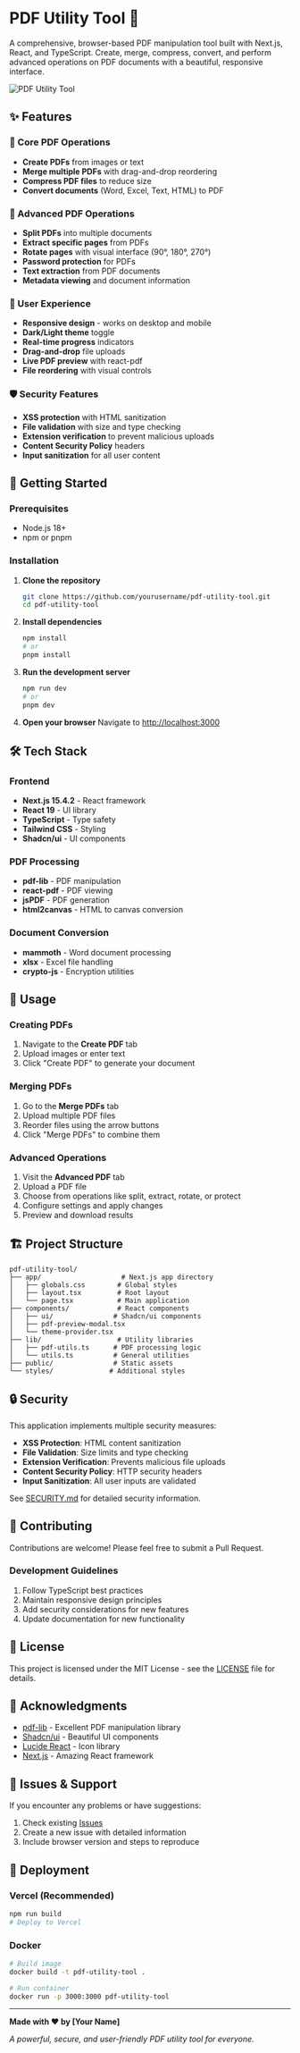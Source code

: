 # PDF Utility Tool 🔧

A comprehensive, browser-based PDF manipulation tool built with Next.js, React, and TypeScript. Create, merge, compress, convert, and perform advanced operations on PDF documents with a beautiful, responsive interface.

![PDF Utility Tool](https://img.shields.io/badge/PDF-Utility%20Tool-blue?style=for-the-badge&logo=pdf&logoColor=white)

## ✨ Features

### 📄 Core PDF Operations
- **Create PDFs** from images or text
- **Merge multiple PDFs** with drag-and-drop reordering
- **Compress PDF files** to reduce size
- **Convert documents** (Word, Excel, Text, HTML) to PDF

### 🔧 Advanced PDF Operations
- **Split PDFs** into multiple documents
- **Extract specific pages** from PDFs
- **Rotate pages** with visual interface (90°, 180°, 270°)
- **Password protection** for PDFs
- **Text extraction** from PDF documents
- **Metadata viewing** and document information

### 🎨 User Experience
- **Responsive design** - works on desktop and mobile
- **Dark/Light theme** toggle
- **Real-time progress** indicators
- **Drag-and-drop** file uploads
- **Live PDF preview** with react-pdf
- **File reordering** with visual controls

### 🛡️ Security Features
- **XSS protection** with HTML sanitization
- **File validation** with size and type checking
- **Extension verification** to prevent malicious uploads
- **Content Security Policy** headers
- **Input sanitization** for all user content

## 🚀 Getting Started

### Prerequisites
- Node.js 18+ 
- npm or pnpm

### Installation

1. **Clone the repository**
   ```bash
   git clone https://github.com/yourusername/pdf-utility-tool.git
   cd pdf-utility-tool
   ```

2. **Install dependencies**
   ```bash
   npm install
   # or
   pnpm install
   ```

3. **Run the development server**
   ```bash
   npm run dev
   # or
   pnpm dev
   ```

4. **Open your browser**
   Navigate to [http://localhost:3000](http://localhost:3000)

## 🛠️ Tech Stack

### Frontend
- **Next.js 15.4.2** - React framework
- **React 19** - UI library
- **TypeScript** - Type safety
- **Tailwind CSS** - Styling
- **Shadcn/ui** - UI components

### PDF Processing
- **pdf-lib** - PDF manipulation
- **react-pdf** - PDF viewing
- **jsPDF** - PDF generation
- **html2canvas** - HTML to canvas conversion

### Document Conversion
- **mammoth** - Word document processing
- **xlsx** - Excel file handling
- **crypto-js** - Encryption utilities

## 📱 Usage

### Creating PDFs
1. Navigate to the **Create PDF** tab
2. Upload images or enter text
3. Click "Create PDF" to generate your document

### Merging PDFs
1. Go to the **Merge PDFs** tab
2. Upload multiple PDF files
3. Reorder files using the arrow buttons
4. Click "Merge PDFs" to combine them

### Advanced Operations
1. Visit the **Advanced PDF** tab
2. Upload a PDF file
3. Choose from operations like split, extract, rotate, or protect
4. Configure settings and apply changes
5. Preview and download results

## 🏗️ Project Structure

```
pdf-utility-tool/
├── app/                    # Next.js app directory
│   ├── globals.css        # Global styles
│   ├── layout.tsx         # Root layout
│   └── page.tsx           # Main application
├── components/            # React components
│   ├── ui/               # Shadcn/ui components
│   ├── pdf-preview-modal.tsx
│   └── theme-provider.tsx
├── lib/                   # Utility libraries
│   ├── pdf-utils.ts      # PDF processing logic
│   └── utils.ts          # General utilities
├── public/               # Static assets
└── styles/              # Additional styles
```

## 🔒 Security

This application implements multiple security measures:

- **XSS Protection**: HTML content sanitization
- **File Validation**: Size limits and type checking
- **Extension Verification**: Prevents malicious file uploads
- **Content Security Policy**: HTTP security headers
- **Input Sanitization**: All user inputs are validated

See [SECURITY.md](./SECURITY.md) for detailed security information.

## 🤝 Contributing

Contributions are welcome! Please feel free to submit a Pull Request.

### Development Guidelines
1. Follow TypeScript best practices
2. Maintain responsive design principles
3. Add security considerations for new features
4. Update documentation for new functionality

## 📝 License

This project is licensed under the MIT License - see the [LICENSE](LICENSE) file for details.

## 🙏 Acknowledgments

- [pdf-lib](https://pdf-lib.js.org/) - Excellent PDF manipulation library
- [Shadcn/ui](https://ui.shadcn.com/) - Beautiful UI components
- [Lucide React](https://lucide.dev/) - Icon library
- [Next.js](https://nextjs.org/) - Amazing React framework

## 🐛 Issues & Support

If you encounter any problems or have suggestions:

1. Check existing [Issues](https://github.com/yourusername/pdf-utility-tool/issues)
2. Create a new issue with detailed information
3. Include browser version and steps to reproduce

## 🚀 Deployment

### Vercel (Recommended)
```bash
npm run build
# Deploy to Vercel
```

### Docker
```bash
# Build image
docker build -t pdf-utility-tool .

# Run container
docker run -p 3000:3000 pdf-utility-tool
```

---

**Made with ❤️ by [Your Name]**

*A powerful, secure, and user-friendly PDF utility tool for everyone.*
